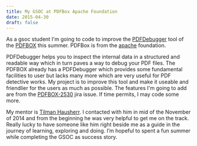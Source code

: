 ```yaml
---
title: My GSOC at PDFBox Apache Foundation
date: 2015-04-30
draft: false
---
```


As a gsoc student I'm going to code to improve the [PDFDebugger](https://pdfbox.apache.org/1.8/commandline.html#pdfDebugger) tool of the [PDFBOX](https://pdfbox.apache.org/ "PDFBOX") this summer. PDFBox is from the [apache](http://www.apache.org/ "Apache") foundation.

PDFDebugger helps you to inspect the internal data in a structured and readable way which in turn paves a way to debug your PDF files. The PDFBOX already has a PDFDebugger which provides some fundamental facilities to user but lacks many more which are very useful for PDF detective works. My project is to improve this tool and make it useable and friendlier for the users as much as possible. The features I'm going to add are from the [PDFBOX-2530](https://issues.apache.org/jira/browse/PDFBOX-2530) jira issue. If time permits, I may code some more.

My mentor is [Tilman Hausherr](https://twitter.com/Passwort12345). I contacted with him in mid of the November of 2014 and from the beginning he was very helpful to get me on the track. Really lucky to have someone like him right beside me as a guide in the journey of learning, exploring and doing. I’m hopeful to spent a fun summer while completing the GSOC as success story.
